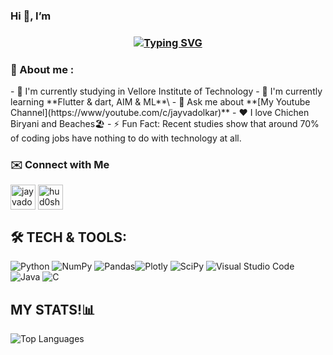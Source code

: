 ### Hi 👋, I’m 
<h3 align="center"><a href="https://git.io/typing-svg"><img src="https://readme-typing-svg.demolab.com?font=Fira+Code&pause=1000&width=435&lines=Jay+Prabhu+Vadolkar;Developer+%7C+educator" alt="Typing SVG" /></a>
 </h3>

<h3>🔎 About me :</h3>
- 🏫 I'm currently studying in Vellore Institute of Technology
- 🌱 I'm currently learning **Flutter & dart, AIM & ML**\
- 💬 Ask me about **[My Youtube Channel](https://www/youtube.com/c/jayvadolkar)**
- ❤️ I love Chichen Biryani and Beaches🏖️
- ⚡ Fun Fact: Recent studies show that around 70% of coding jobs have nothing to do with technology at all.

<h3>✉️  Connect with Me</h3>
<p>
 <a href="https://t.me/jayvadolkar69" ><img align="center" src="https://img.icons8.com/color/48/000000/telegram-app--v4.png" alt="jayvadolkar69" height="40" width="40"/></a>
 <a href="https://www.linkedin.com/in/jayvadolkar" ><img align="center" src="https://img.icons8.com/color/344/linkedin-circled--v1.png" alt="hud0shnik" height="40" width="40"/></a> 
</p>


## 🛠 TECH & TOOLS:


![Python](https://img.shields.io/badge/python-3670A0?style=for-the-badge&logo=python&logoColor=ffdd54)
![NumPy](https://img.shields.io/badge/numpy-%23013243.svg?style=for-the-badge&logo=numpy&logoColor=white)
![Pandas](https://img.shields.io/badge/pandas-%23150458.svg?style=for-the-badge&logo=pandas&logoColor=white)![Plotly](https://img.shields.io/badge/Plotly-%233F4F75.svg?style=for-the-badge&logo=plotly&logoColor=white)
![SciPy](https://img.shields.io/badge/SciPy-%230C55A5.svg?style=for-the-badge&logo=scipy&logoColor=%white)
![Visual Studio Code](https://img.shields.io/badge/Visual%20Studio%20Code-0078d7.svg?style=for-the-badge&logo=visual-studio-code&logoColor=white)
![Java](https://img.shields.io/badge/java-%23ED8B00.svg?style=for-the-badge&logo=java&logoColor=white)
![C](https://img.shields.io/badge/c-%2300599C.svg?style=for-the-badge&logo=c&logoColor=white)


## MY STATS!📊
![Top Languages](https://github-readme-stats.vercel.app/api/top-langs/?username=jayvadolkar)
